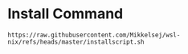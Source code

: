 # Install Command

```
https://raw.githubusercontent.com/Mikkelsej/wsl-nix/refs/heads/master/installscript.sh
```